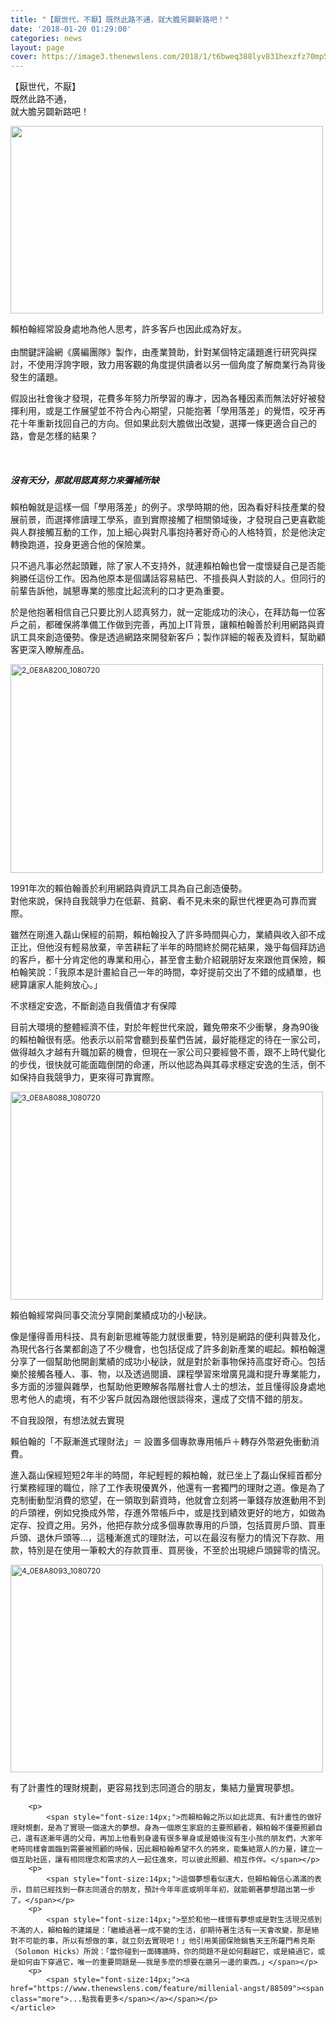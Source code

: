 ```yaml
---
title: "【厭世代，不厭】既然此路不通，就大膽另闢新路吧！"
date: '2018-01-20 01:29:00'
categories: news
layout: page
cover: https://image3.thenewslens.com/2018/1/t6bweq388lyv831hexzfz70mp5m707.jpg?auto=compress&amp;h=648&amp;q=100&amp;updated_at=2018-01-26-20-29-11&amp;w=1080
---
```


<p class="title-1">【厭世代，不厭】<br>既然此路不通，<br>就大膽另闢新路吧！</p>
<div><span style="font-size:14px;"><img alt="" src="https://image3.thenewslens.com/2018/1/t6bweq388lyv831hexzfz70mp5m707.jpg?auto=compress&amp;h=648&amp;q=100&amp;updated_at=2018-01-26-20-29-11&amp;w=1080" src-lg="https://image3.thenewslens.com/2018/1/t6bweq388lyv831hexzfz70mp5m707.jpg?auto=compress&amp;h=648&amp;q=100&amp;updated_at=2018-01-26-20-29-11&amp;w=1080" src-sm="https://image2.thenewslens.com/2018/1/t6bweq388lyv831hexzfz70mp5m707.jpg?auto=compress&amp;h=240&amp;q=100&amp;updated_at=2018-01-26-20-29-11&amp;w=400" style="font-size: 9pt; height: 300px; width: 500px;"></span></div>
<p></p>
<div>
	<span style="font-size:14px;">賴柏翰經常設身處地為他人思考，許多客戶也因此成為好友。</span></div>
<div>
	<div>
		<div>
			<div>
				&nbsp;</div>
		</div>
		<div>
			<span style="font-size:14px;">由關鍵評論網《廣編團隊》製作，由產業贊助，針對某個特定議題進行研究與探討，不使用浮誇字眼，致力用客觀的角度提供讀者以另一個角度了解商業行為背後發生的議題。</span></div>
	</div>
	<article itemprop="articleBody">
		<p>
			<span style="font-size:14px;">假設出社會後才發現，花費多年努力所學習的專才，因為各種因素而無法好好被發揮利用，或是工作展望並不符合內心期望，只能抱著「學用落差」的覺悟，咬牙再花十年重新找回自己的方向。但如果此刻大膽做出改變，選擇一條更適合自己的路，會是怎樣的結果？</span></p>
		<figure>
			&nbsp;</figure>
		<h5>
			<span class="title-2">沒有天分，那就用認真努力來彌補所缺</span></h5>
		<p>
			<span style="font-size:14px;">賴柏翰就是這樣一個「學用落差」的例子。求學時期的他，因為看好科技產業的發展前景，而選擇修讀理工學系，直到實際接觸了相關領域後，才發現自己更喜歡能與人群接觸互動的工作，加上細心與對凡事抱持著好奇心的人格特質，於是他決定轉換跑道，投身更適合他的保險業。</span></p>
		<p>
			<span style="font-size:14px;">只不過凡事必然起頭難，除了家人不支持外，就連賴柏翰也曾一度懷疑自己是否能夠勝任這份工作。因為他原本是個講話容易結巴、不擅長與人對談的人。但同行的前輩告訴他，誠懇專業的態度比起流利的口才更為重要。</span></p>
		<p>
			<span style="font-size:14px;">於是他抱著相信自己只要比別人認真努力，就一定能成功的決心，在拜訪每一位客戶之前，都確保將準備工作做到完善，再加上IT背景，讓賴柏翰善於利用網路與資訊工具來創造優勢。像是透過網路來開發新客戶；製作詳細的報表及資料，幫助顧客更深入瞭解產品。</span></p>
		<p>
			<span style="font-size:14px;"><img alt="2_0E8A8200_1080720" src="https://image2.thenewslens.com/2018/1/v3rf27qvjjk9b4wws0zjra551bftix.jpg?q=100&amp;w=1080" src-lg="https://image2.thenewslens.com/2018/1/v3rf27qvjjk9b4wws0zjra551bftix.jpg?q=100&amp;w=1080" src-org="https://image1.thenewslens.com/2018/1/v3rf27qvjjk9b4wws0zjra551bftix.jpg?q=100" src-sm="https://image3.thenewslens.com/2018/1/v3rf27qvjjk9b4wws0zjra551bftix.jpg?q=100&amp;w=400" style="font-size: 9pt; height: 334px; width: 500px;"></span></p>
		<p>
			<span style="font-size:14px;">1991年次的賴伯翰善於利用網路與資訊工具為自己創造優勢。<br/>對他來說，保持自我競爭力在低薪、貧窮、看不見未來的厭世代裡更為可靠而實際。</span></p>
		<p>
			<span style="font-size:14px;">雖然在剛進入磊山保經的前期，賴柏翰投入了許多時間與心力，業績與收入卻不成正比，但他沒有輕易放棄，辛苦耕耘了半年的時間終於開花結果，幾乎每個拜訪過的客戶，都十分肯定他的專業和用心，甚至會主動介紹親朋好友來跟他買保險，賴柏翰笑說：「我原本是計畫給自己一年的時間，幸好提前交出了不錯的成績單，也總算讓家人能夠放心。」</span></p>
			<span class="title-2">不求穩定安逸，不斷創造自我價值才有保障</span>
			<p></p>
		<p>
			<span style="font-size:14px;">目前大環境的整體經濟不佳，對於年輕世代來說，難免帶來不少衝擊，身為90後的賴柏翰很有感。他表示以前常會聽到長輩們告誡，最好能穩定的待在一家公司，做得越久才越有升職加薪的機會，但現在一家公司只要經營不善，跟不上時代變化的步伐，很快就可能面臨倒閉的命運，所以他認為與其尋求穩定安逸的生活，倒不如保持自我競爭力，更來得可靠實際。</span></p>
		<p>
			<span style="font-size:14px;"><img alt="3_0E8A8088_1080720" src="https://image2.thenewslens.com/2018/1/q7cuqgcbjbt7tni7w0b74zpxxj92d0.jpg?q=100&amp;w=1080" src-lg="https://image2.thenewslens.com/2018/1/q7cuqgcbjbt7tni7w0b74zpxxj92d0.jpg?q=100&amp;w=1080" src-org="https://image1.thenewslens.com/2018/1/q7cuqgcbjbt7tni7w0b74zpxxj92d0.jpg?q=100" src-sm="https://image3.thenewslens.com/2018/1/q7cuqgcbjbt7tni7w0b74zpxxj92d0.jpg?q=100&amp;w=400" style="font-size: 9pt; height: 333px; width: 500px;"></span>
			<div style="font-size:14px;">賴伯翰經常與同事交流分享開創業績成功的小秘訣。</div></p>
		<p>
			<span style="font-size:14px;">像是懂得善用科技、具有創新思維等能力就很重要，特別是網路的便利與普及化，為現代各行各業都創造了不少機會，也包括促成了許多創新產業的崛起。賴柏翰還分享了一個幫助他開創業績的成功小秘訣，就是對於新事物保持高度好奇心。包括樂於接觸各種人、事、物，以及透過閱讀、課程學習來增廣見識和提升專業能力，多方面的涉獵與雜學，也幫助他更瞭解各階層社會人士的想法，並且懂得設身處地思考他人的處境，有不少客戶就因為跟他很談得來，還成了交情不錯的朋友。</span></p>
			<span class="title-2">不自我設限，有想法就去實現</span>
			<p></p>
			<span >賴伯翰的「不厭漸進式理財法」＝ 設置多個專款專用帳戶＋轉存外幣避免衝動消費。</span>
		 <p></p>
		<p>
			<span style="font-size:14px;">進入磊山保經短短2年半的時間，年紀輕輕的賴柏翰，就已坐上了磊山保經首都分行業務經理的職位，除了工作表現優異外，他還有一套獨門的理財之道。像是為了克制衝動型消費的慾望，在一領取到薪資時，他就會立刻將一筆錢存放進動用不到的戶頭裡，例如兌換成外幣，存進外幣帳戶中，或是找到績效更好的地方，如做為定存、投資之用。另外，他把存款分成多個專款專用的戶頭，包括買房戶頭、買車戶頭、退休戶頭等…，這種漸進式的理財法，可以在最沒有壓力的情況下存款、用款，特別是在使用一筆較大的存款買車、買房後，不至於出現總戶頭歸零的情況。</span></p>
		<p>
			<span style="font-size:14px;"><img alt="4_0E8A8093_1080720" src="https://image2.thenewslens.com/2018/1/4c4j5zmz93zwunb4pxmqcl4vxvvp6q.jpg?q=100&amp;w=1080" src-lg="https://image2.thenewslens.com/2018/1/4c4j5zmz93zwunb4pxmqcl4vxvvp6q.jpg?q=100&amp;w=1080" src-org="https://image1.thenewslens.com/2018/1/4c4j5zmz93zwunb4pxmqcl4vxvvp6q.jpg?q=100" src-sm="https://image3.thenewslens.com/2018/1/4c4j5zmz93zwunb4pxmqcl4vxvvp6q.jpg?q=100&amp;w=400" style="font-size: 9pt; height: 332px; width: 500px;"></span>
			<p></p>
<span style="font-size:14px;">有了計畫性的理財規劃，更容易找到志同道合的朋友，集結力量實現夢想。</span></p>

		<p>
			<span style="font-size:14px;">而賴柏翰之所以如此認真、有計畫性的做好理財規劃，是為了實現一個遠大的夢想。身為一個原生家庭的主要照顧者，賴柏翰不僅要照顧自己，還有逐漸年邁的父母，再加上他看到身邊有很多單身或是婚後沒有生小孩的朋友們，大家年老時同樣會面臨到需要被照顧的時候，因此賴柏翰希望不久的將來，能集結眾人的力量，建立一個互助社區，讓有相同理念和需求的人一起住進來，可以彼此照顧、相互作伴。</span></p>
		<p>
			<span style="font-size:14px;">這個夢想看似遠大，但賴柏翰信心滿滿的表示，目前已經找到一群志同道合的朋友，預計今年年底或明年年初，就能朝著夢想踏出第一步了。</span></p>
		<p>
			<span style="font-size:14px;">至於和他一樣懷有夢想或是對生活現況感到不滿的人，賴柏翰的建議是：「繼續過著一成不變的生活，卻期待著生活有一天會改變，那是絕對不可能的事，所以有想做的事，就立刻去實現吧！」他引用美國保險銷售天王所羅門希克斯（Solomon Hicks）所說：「當你碰到一面磚牆時，你的問題不是如何翻越它，或是繞過它，或是如何由下穿過它，唯一的重要問題是——我是多麼的想要在牆另一邊的東西。」</span></p>
		<p>
			<span style="font-size:14px;"><a href="https://www.thenewslens.com/feature/millenial-angst/88509"><span class="more">...點我看更多</span></a></span></p>
	</article>